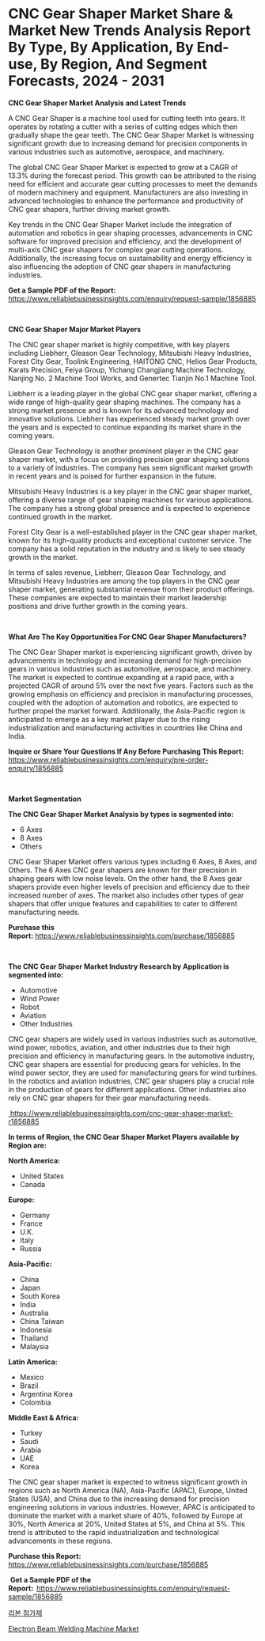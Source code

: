 <p><h1>CNC Gear Shaper Market Share & Market New Trends Analysis Report By Type, By Application, By End-use, By Region, And Segment Forecasts, 2024 - 2031</h1></p><p><strong>CNC Gear Shaper Market Analysis and Latest Trends</strong></p>
<p><p>A CNC Gear Shaper is a machine tool used for cutting teeth into gears. It operates by rotating a cutter with a series of cutting edges which then gradually shape the gear teeth. The CNC Gear Shaper Market is witnessing significant growth due to increasing demand for precision components in various industries such as automotive, aerospace, and machinery.</p><p>The global CNC Gear Shaper Market is expected to grow at a CAGR of 13.3% during the forecast period. This growth can be attributed to the rising need for efficient and accurate gear cutting processes to meet the demands of modern machinery and equipment. Manufacturers are also investing in advanced technologies to enhance the performance and productivity of CNC gear shapers, further driving market growth.</p><p>Key trends in the CNC Gear Shaper Market include the integration of automation and robotics in gear shaping processes, advancements in CNC software for improved precision and efficiency, and the development of multi-axis CNC gear shapers for complex gear cutting operations. Additionally, the increasing focus on sustainability and energy efficiency is also influencing the adoption of CNC gear shapers in manufacturing industries.</p></p>
<p><strong>Get a Sample PDF of the Report:&nbsp;</strong> <a href="https://www.reliablebusinessinsights.com/enquiry/request-sample/1856885">https://www.reliablebusinessinsights.com/enquiry/request-sample/1856885</a></p>
<p>&nbsp;</p>
<p><strong>CNC Gear Shaper Major Market Players</strong></p>
<p><p>The CNC gear shaper market is highly competitive, with key players including Liebherr, Gleason Gear Technology, Mitsubishi Heavy Industries, Forest City Gear, Toolink Engineering, HAITONG CNC, Helios Gear Products, Karats Precision, Feiya Group, Yichang Changjiang Machine Technology, Nanjing No. 2 Machine Tool Works, and Genertec Tianjin No.1 Machine Tool.</p><p>Liebherr is a leading player in the global CNC gear shaper market, offering a wide range of high-quality gear shaping machines. The company has a strong market presence and is known for its advanced technology and innovative solutions. Liebherr has experienced steady market growth over the years and is expected to continue expanding its market share in the coming years.</p><p>Gleason Gear Technology is another prominent player in the CNC gear shaper market, with a focus on providing precision gear shaping solutions to a variety of industries. The company has seen significant market growth in recent years and is poised for further expansion in the future.</p><p>Mitsubishi Heavy Industries is a key player in the CNC gear shaper market, offering a diverse range of gear shaping machines for various applications. The company has a strong global presence and is expected to experience continued growth in the market.</p><p>Forest City Gear is a well-established player in the CNC gear shaper market, known for its high-quality products and exceptional customer service. The company has a solid reputation in the industry and is likely to see steady growth in the market.</p><p>In terms of sales revenue, Liebherr, Gleason Gear Technology, and Mitsubishi Heavy Industries are among the top players in the CNC gear shaper market, generating substantial revenue from their product offerings. These companies are expected to maintain their market leadership positions and drive further growth in the coming years.</p></p>
<p>&nbsp;</p>
<p><strong>What Are The Key Opportunities For CNC Gear Shaper Manufacturers?</strong></p>
<p><p>The CNC Gear Shaper market is experiencing significant growth, driven by advancements in technology and increasing demand for high-precision gears in various industries such as automotive, aerospace, and machinery. The market is expected to continue expanding at a rapid pace, with a projected CAGR of around 5% over the next five years. Factors such as the growing emphasis on efficiency and precision in manufacturing processes, coupled with the adoption of automation and robotics, are expected to further propel the market forward. Additionally, the Asia-Pacific region is anticipated to emerge as a key market player due to the rising industrialization and manufacturing activities in countries like China and India.</p></p>
<p><strong>Inquire or Share Your Questions If Any Before Purchasing This Report:</strong> <a href="https://www.reliablebusinessinsights.com/enquiry/pre-order-enquiry/1856885">https://www.reliablebusinessinsights.com/enquiry/pre-order-enquiry/1856885</a></p>
<p>&nbsp;</p>
<p><strong>Market Segmentation</strong></p>
<p><strong>The CNC Gear Shaper Market Analysis by types is segmented into:</strong></p>
<p><ul><li>6 Axes</li><li>8 Axes</li><li>Others</li></ul></p>
<p><p>CNC Gear Shaper Market offers various types including 6 Axes, 8 Axes, and Others. The 6 Axes CNC gear shapers are known for their precision in shaping gears with low noise levels. On the other hand, the 8 Axes gear shapers provide even higher levels of precision and efficiency due to their increased number of axes. The market also includes other types of gear shapers that offer unique features and capabilities to cater to different manufacturing needs.</p></p>
<p><strong>Purchase this Report:&nbsp;</strong><a href="https://www.reliablebusinessinsights.com/purchase/1856885">https://www.reliablebusinessinsights.com/purchase/1856885</a></p>
<p>&nbsp;</p>
<p><strong>The CNC Gear Shaper Market Industry Research by Application is segmented into:</strong></p>
<p><ul><li>Automotive</li><li>Wind Power</li><li>Robot</li><li>Aviation</li><li>Other Industries</li></ul></p>
<p><p>CNC gear shapers are widely used in various industries such as automotive, wind power, robotics, aviation, and other industries due to their high precision and efficiency in manufacturing gears. In the automotive industry, CNC gear shapers are essential for producing gears for vehicles. In the wind power sector, they are used for manufacturing gears for wind turbines. In the robotics and aviation industries, CNC gear shapers play a crucial role in the production of gears for different applications. Other industries also rely on CNC gear shapers for their gear manufacturing needs.</p></p>
<p><a href="https://www.reliablebusinessinsights.com/cnc-gear-shaper-market-r1856885">&nbsp;https://www.reliablebusinessinsights.com/cnc-gear-shaper-market-r1856885</a></p>
<p><strong>In terms of Region, the CNC Gear Shaper Market Players available by Region are:</strong></p>
<p>
    <p> <strong> North America: </strong>
        <ul>
            <li>United States</li>
            <li>Canada</li>
        </ul>
        </p> 
    <p> <strong> Europe: </strong>
        <ul>
            <li>Germany</li>
            <li>France</li>
            <li>U.K.</li>
            <li>Italy</li>
            <li>Russia</li>
        </ul>
        </p> 
    <p> <strong> Asia-Pacific: </strong>
        <ul>
            <li>China</li>
            <li>Japan</li>
            <li>South Korea</li>
            <li>India</li>
            <li>Australia</li>
            <li>China Taiwan</li>
            <li>Indonesia</li>
            <li>Thailand</li>
            <li>Malaysia</li>
        </ul>
        </p> 
    <p> <strong> Latin America: </strong>
        <ul>
            <li>Mexico</li>
            <li>Brazil</li>
            <li>Argentina Korea</li>
            <li>Colombia</li>
        </ul>
        </p> 
    <p> <strong> Middle East & Africa: </strong>
        <ul>
            <li>Turkey</li>
            <li>Saudi</li>
            <li>Arabia</li>
            <li>UAE</li>
            <li>Korea</li>
        </ul>
    </p>
    </p>
<p><p>The CNC gear shaper market is expected to witness significant growth in regions such as North America (NA), Asia-Pacific (APAC), Europe, United States (USA), and China due to the increasing demand for precision engineering solutions in various industries. However, APAC is anticipated to dominate the market with a market share of 40%, followed by Europe at 30%, North America at 20%, United States at 5%, and China at 5%. This trend is attributed to the rapid industrialization and technological advancements in these regions.</p></p>
<p><strong>Purchase this Report: </strong><a href="https://www.reliablebusinessinsights.com/purchase/1856885">https://www.reliablebusinessinsights.com/purchase/1856885</a></p>
<p>&nbsp;<strong>Get a Sample PDF of the Report:&nbsp;&nbsp;</strong><a href="https://www.reliablebusinessinsights.com/enquiry/request-sample/1856885">https://www.reliablebusinessinsights.com/enquiry/request-sample/1856885</a></p>
<p><strong></strong></p>
<p><p><a href="https://github.com/hzumrdvas204296/Market-Research-Report-List-2/blob/main/2128190168423.md">리본 첨가제</a></p><p><a href="https://github.com/NorbertYates/Market-Research-Report-List-5/blob/main/electron-beam-welding-machine-market.md">Electron Beam Welding Machine Market</a></p></p>
